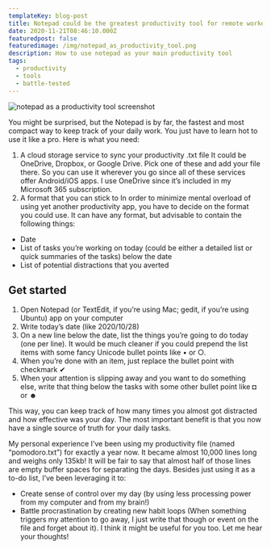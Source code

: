 ```yaml
---
templateKey: blog-post
title: Notepad could be the greatest productivity tool for remote workers
date: 2020-11-21T08:46:10.000Z
featuredpost: false
featuredimage: /img/notepad_as_productivity_tool.png
description: How to use notepad as your main productivity tool
tags:
  - productivity
  - tools
  - battle-tested
---
```

![notepad as a productivity tool screenshot](/img/notepad_as_productivity_tool.png)

You might be surprised, but the Notepad is by far, the fastest and most compact way to keep track of your daily work. You just have to learn hot to use it like a pro. Here is what you need: 

1. A cloud storage service to sync your productivity .txt file
It could be OneDrive, Dropbox, or Google Drive. Pick one of these and add your file there. So you can use it wherever you go since all of these services offer Android/iOS apps. 
I use OneDrive since it’s included in my Microsoft 365 subscription. 
2. A format that you can stick to
In order to minimize mental overload of using yet another productivity app, you have to decide on the format you could use. It can have any format, but advisable to contain the following things: 
-	Date
-	List of tasks you’re working on today (could be either a detailed list or quick summaries of the tasks) below the date
-	List of potential distractions that you averted


## Get started

1.	Open Notepad (or TextEdit, if you’re using Mac; gedit, if you’re using Ubuntu) app on your computer
2.	Write today’s date (like 2020/10/28)
3.	On a new line below the date, list the things you’re going to do today (one per line). It would be much cleaner if you could prepend the list items with some fancy Unicode bullet points like • or ○. 
4.	When you’re done with an item, just replace the bullet point with checkmark ✔
5.	When your attention is slipping away and you want to do something else, write that thing below the tasks with some other bullet point like ◘ or ☻

This way, you can keep track of how many times you almost got distracted and how effective was your day. The most important benefit is that you now have a single source of truth for your daily tasks.

My personal experience 
I’ve been using my productivity file (named “pomodoro.txt”) for exactly a year now. It became almost 10,000 lines long and weighs only 135kb! It will be fair to say that almost half of those lines are empty buffer spaces for separating the days. 
Besides just using it as a to-do list, I’ve been leveraging it to: 
-	Create sense of control over my day (by using less processing power from my computer and from my brain!)
-	Battle procrastination by creating new habit loops (When something triggers my attention to go away, I just write that though or event on the file and forget about it).
I think it might be useful for you too. Let me hear your thoughts!

